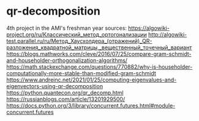 # qr-decomposition
4th project in the AMI's freshman year
sources:
https://algowiki-project.org/ru/Классический_метод_ортогонализации
http://algowiki-test.parallel.ru/ru/Метод_Хаусхолдера_(отражений)_QR-разложения_квадратной_матрицы,_вещественный_точечный_вариант
https://blogs.mathworks.com/cleve/2016/07/25/compare-gram-schmidt-and-householder-orthogonalization-algorithms/ 
https://math.stackexchange.com/questions/770882/why-is-householder-computationally-more-stable-than-modified-gram-schmidt 
https://www.andreinc.net/2021/01/25/computing-eigenvalues-and-eigenvectors-using-qr-decomposition 
https://python.quantecon.org/qr_decomp.html 
https://russianblogs.com/article/13201929500/
https://docs.python.org/3/library/concurrent.futures.html#module-concurrent.futures 
